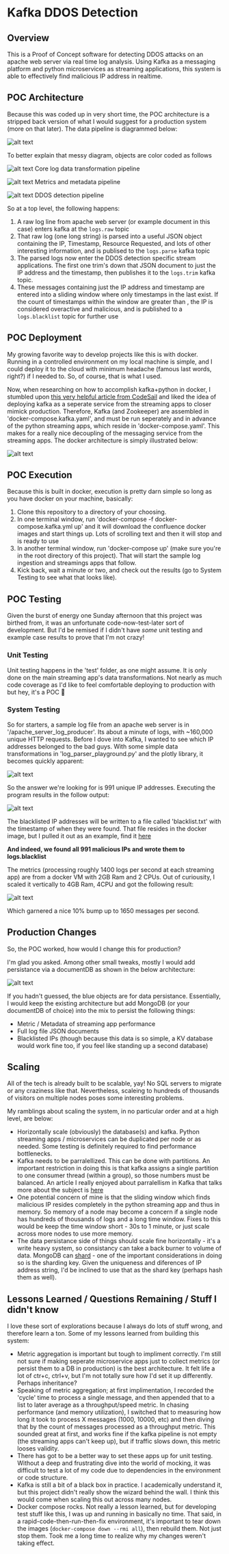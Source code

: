 # Kafka DDOS Detection
## Overview
This is a Proof of Concept software for detecting DDOS attacks on an apache web server via real time log analysis. Using Kafka as a messaging platform and python microservices as streaming applications, this system is able to effectively find malicious IP address in realtime.

## POC Architecture
Because this was coded up in very short time, the POC architecture is a stripped back version of what I would suggest for a production system (more on that later). The data pipeline is diagrammed below:

![alt text](https://raw.githubusercontent.com/schwertJake/Kafka_DDOS_Detection/master/images/poc_architecture.png "")

To better explain that messy diagram, objects are color coded as follows

![alt text](https://placehold.it/15/c3e2b6/000000?text=+) Core log data transformation pipeline

![alt text](https://placehold.it/15/bcafe5/000000?text=+) Metrics and metadata pipeline

![alt text](https://placehold.it/15/f4c79a/000000?text=+) DDOS detection pipeline

So at a top level, the following happens:

1. A raw log line from apache web server (or example document in this case) enters kafka at the `logs.raw` topic
2. That raw log (one long string) is parsed into a useful JSON object containing the IP, Timestamp, Resource Requested, and lots of other interesting information, and is publised to the `logs.parse` kafka topic
3. The parsed logs now enter the DDOS detection specific stream applications. The first one trim's down that JSON document to just the IP address and the timestamp, then publishes it to the `logs.trim` kafka topic.
4. These messages containing just the IP address and timestamp are entered into a sliding window where only timestamps in the last <user defined time> exist. If the count of timestamps within the window are greater than <user defined threshold>, the IP is considered overactive and malicious, and is published to a `logs.blacklist` topic for further use

## POC Deployment
My growing favorite way to develop projects like this is with docker. Running in a controlled environment on my local machine is simple, and I could deploy it to the cloud with minimum headache (famous last words, right?) if I needed to. So, of course, that is what I used.

Now, when researching on how to accomplish kafka+python in docker, I stumbled upon [this very helpful article from CodeSail](https://blog.florimondmanca.com/building-a-streaming-fraud-detection-system-with-kafka-and-python) and liked the idea of deploying kafka as a seperate service from the streaming apps to closer mimick production. Therefore, Kafka (and Zookeeper) are assembled in 'docker-compose.kafka.yaml', and must be run seperately and in advance of the python streaming apps, which reside in 'docker-compose.yaml'. This makes for a really nice decoupling of the messaging service from the streaming apps. The docker architecture is simply illustrated below:

![alt text](https://raw.githubusercontent.com/schwertJake/Kafka_DDOS_Detection/master/images/poc_docker.png "")

## POC Execution
Because this is built in docker, execution is pretty darn simple so long as you have docker on your machine, basically:
1. Clone this repository to a directory of your choosing. 
2. In one terminal window, run 'docker-compose -f docker-compose.kafka.yml up' and it will download the confluence docker images and start things up. Lots of scrolling text and then it will stop and is ready to use
3. In another terminal window, run 'docker-compose up' (make sure you're in the root directory of this project). That will start the sample log ingestion and streamings apps that follow.
4. Kick back, wait a minute or two, and check out the results (go to System Testing to see what that looks like).

## POC Testing
Given the burst of energy one Sunday afternoon that this project was birthed from, it was an unfortunate code-now-test-later sort of development. But I'd be remised if I didn't have *some* unit testing and example case results to prove that I'm not crazy!

### Unit Testing
Unit testing happens in the 'test' folder, as one might assume. It is only done on the main streaming app's data transformations. Not nearly as much code coverage as I'd like to feel comfortable deploying to production with but hey, it's a POC :poop:

### System Testing
So for starters, a sample log file from an apache web server is in '/apache_server_log_producer'. Its about a minute of logs, with ~160,000 unique HTTP requests. Before I dove into Kafka, I wanted to see which IP addresses belonged to the bad guys. With some simple data transformations in 'log_parser_playground.py' and the plotly library, it becomes quickly apparent:

![alt text](https://raw.githubusercontent.com/schwertJake/Kafka_DDOS_Detection/master/images/Number%20of%20Users%20and%20their%20Frequency%20of%20HTTP%20request.png "")

So the answer we're looking for is 991 unique IP addresses. Executing the program results in the follow output:

![alt text](https://raw.githubusercontent.com/schwertJake/Kafka_DDOS_Detection/master/images/cli_output_metrics_2gbRam_2cpu.PNG "")

The blacklisted IP addresses will be written to a file called 'blacklist.txt' with the timestamp of when they were found. That file resides in the docker image, but I pulled it out as an example, find it [here](https://github.com/schwertJake/Kafka_DDOS_Detection/blob/master/sample_blacklist.txt)

__And indeed, we found all 991 malicious IPs and wrote them to logs.blacklist__

The metrics (processing roughly 1400 logs per second at each streaming app) are from a docker VM with 2GB Ram and 2 CPUs. Out of curiousity, I scaled it vertically to 4GB Ram, 4CPU and got the following result:

![alt text](https://raw.githubusercontent.com/schwertJake/Kafka_DDOS_Detection/master/images/cli_output_metrics_4gbRam_4cpu.PNG "")

Which garnered a nice 10% bump up to 1650 messages per second.

## Production Changes
So, the POC worked, how would I change this for production?

I'm glad you asked. Among other small tweaks, mostly I would add persistance via a documentDB as shown in the below architecture:

![alt text](https://raw.githubusercontent.com/schwertJake/Kafka_DDOS_Detection/master/images/production_architecture.png "")

If you hadn't guessed, the blue objects are for data persistance.
Essentially, I would keep the existing architecture but add MongoDB (or your documentDB of choice) into the mix to persist the following things:
* Metric / Metadata of streaming app performance
* Full log file JSON documents
* Blacklisted IPs (though because this data is so simple, a KV database would work fine too, if you feel like standing up a second database)

## Scaling
All of the tech is already built to be scalable, yay! No SQL servers to migrate or any craziness like that. Nevertheless, scaleing to hundreds of thousands of visitors on multiple nodes poses some interesting problems.

My ramblings about scaling the system, in no particular order and at a high level, are below:
* Horizontally scale (obviously) the database(s) and kafka. Python streaming apps / microservices can be duplicated per node or as needed. Some testing is definitely required to find performance bottlenecks.
*  Kafka needs to be parralellized. This can be done with partitions. An important restriction in doing this is that kafka assigns a single partition to one consumer thread (within a group), so those numbers must be balanced. An article I really enjoyed about parralellism in Kafka that talks more about the subject is [here](https://www.confluent.io/blog/how-choose-number-topics-partitions-kafka-cluster)
* One potential concern of mine is that the sliding window which finds malicious IP resides completely in the python streaming app and thus in memory. So memory of a node may become a concern if a single node has hundreds of thousands of logs and a long time window. Fixes to this would be keep the time window short - 30s to 1 minute, or just scale across more nodes to use more memory.
* The data persistance side of things should scale fine horizontally - it's a write heavy system, so consistancy can take a back burner to volume of data. MongoDB can [shard](https://docs.mongodb.com/manual/sharding) - one of the important considerations in doing so is the sharding key. Given the uniqueness and diferences of IP address string, I'd be inclined to use that as the shard key (perhaps hash them as well).

## Lessons Learned / Questions Remaining / Stuff I didn't know
I love these sort of explorations because I always do lots of stuff wrong, and therefore learn a ton. Some of my lessons learned from building this system:
* Metric aggregation is important but tough to impliment correctly. I'm still not sure if making seperate microservice apps just to collect metrics (or persist them to a DB in production) is the best architecture. It felt life a lot of ctr+c, ctrl+v, but I'm not totally sure how I'd set it up differently. Perhaps inheritance?
* Speaking of metric aggregation; at first implimentation, I recorded the 'cycle' time to process a single message, and then appended that to a list to later average as a throughput/speed metric. In chasing performance (and memory utilization), I switched that to measuring how long it took to process X messages (1000, 10000, etc) and then diving that by the count of messages processed as a throughput metric. This sounded great at first, and works fine if the kafka pipeline is not empty (the streaming apps can't keep up), but if traffic slows down, this metric looses validity.
* There has got to be a better way to set these apps up for unit testing. Without a deep and frustrating dive into the world of mocking, it was difficult to test a lot of my code due to dependencies in the environment or code structure.
* Kafka is still a bit of a black box in practice. I academically understand it, but this project didn't really show the wizard behind the wall. I think this would come when scaling this out across many nodes.
* Docker compose rocks. Not really a lesson learned, but for developing test stuff like this, I was up and running in basically no time. That said, in a rapid-code-then-run-then-fix environment, it's important to tear down the images (`docker-compose down --rmi all`), then rebuild them. Not just stop them. Took me a long time to realize why my changes weren't taking effect.
 
